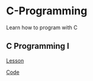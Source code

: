 # C-Programming
Learn how to program with C
## C Programming I

[Lesson](https://open.substack.com/pub/erenerd/p/c-programming-i?r=4qg5iv&utm_campaign=post&utm_medium=web&showWelcomeOnShare=true)

[Code](https://github.com/ErenErdogan46/C-Programming/blob/main/Lesson%20I.c)
